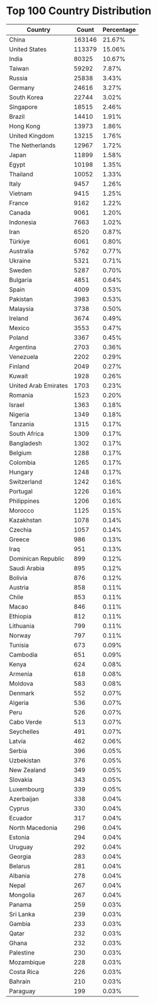 # Top 100 Country Distribution
| Country | Count | Percentage |
|----|----|----|
| China | 163146 | 21.67% |
| United States | 113379 | 15.06% |
| India | 80325 | 10.67% |
| Taiwan | 59292 | 7.87% |
| Russia | 25838 | 3.43% |
| Germany | 24616 | 3.27% |
| South Korea | 22744 | 3.02% |
| Singapore | 18515 | 2.46% |
| Brazil | 14410 | 1.91% |
| Hong Kong | 13973 | 1.86% |
| United Kingdom | 13215 | 1.76% |
| The Netherlands | 12967 | 1.72% |
| Japan | 11899 | 1.58% |
| Egypt | 10198 | 1.35% |
| Thailand | 10052 | 1.33% |
| Italy | 9457 | 1.26% |
| Vietnam | 9415 | 1.25% |
| France | 9162 | 1.22% |
| Canada | 9061 | 1.20% |
| Indonesia | 7663 | 1.02% |
| Iran | 6520 | 0.87% |
| Türkiye | 6061 | 0.80% |
| Australia | 5762 | 0.77% |
| Ukraine | 5321 | 0.71% |
| Sweden | 5287 | 0.70% |
| Bulgaria | 4851 | 0.64% |
| Spain | 4009 | 0.53% |
| Pakistan | 3983 | 0.53% |
| Malaysia | 3738 | 0.50% |
| Ireland | 3674 | 0.49% |
| Mexico | 3553 | 0.47% |
| Poland | 3367 | 0.45% |
| Argentina | 2703 | 0.36% |
| Venezuela | 2202 | 0.29% |
| Finland | 2049 | 0.27% |
| Kuwait | 1928 | 0.26% |
| United Arab Emirates | 1703 | 0.23% |
| Romania | 1523 | 0.20% |
| Israel | 1363 | 0.18% |
| Nigeria | 1349 | 0.18% |
| Tanzania | 1315 | 0.17% |
| South Africa | 1309 | 0.17% |
| Bangladesh | 1302 | 0.17% |
| Belgium | 1288 | 0.17% |
| Colombia | 1265 | 0.17% |
| Hungary | 1248 | 0.17% |
| Switzerland | 1242 | 0.16% |
| Portugal | 1226 | 0.16% |
| Philippines | 1206 | 0.16% |
| Morocco | 1125 | 0.15% |
| Kazakhstan | 1078 | 0.14% |
| Czechia | 1057 | 0.14% |
| Greece | 986 | 0.13% |
| Iraq | 951 | 0.13% |
| Dominican Republic | 899 | 0.12% |
| Saudi Arabia | 895 | 0.12% |
| Bolivia | 876 | 0.12% |
| Austria | 858 | 0.11% |
| Chile | 853 | 0.11% |
| Macao | 846 | 0.11% |
| Ethiopia | 812 | 0.11% |
| Lithuania | 799 | 0.11% |
| Norway | 797 | 0.11% |
| Tunisia | 673 | 0.09% |
| Cambodia | 651 | 0.09% |
| Kenya | 624 | 0.08% |
| Armenia | 618 | 0.08% |
| Moldova | 583 | 0.08% |
| Denmark | 552 | 0.07% |
| Algeria | 536 | 0.07% |
| Peru | 526 | 0.07% |
| Cabo Verde | 513 | 0.07% |
| Seychelles | 491 | 0.07% |
| Latvia | 462 | 0.06% |
| Serbia | 396 | 0.05% |
| Uzbekistan | 376 | 0.05% |
| New Zealand | 349 | 0.05% |
| Slovakia | 343 | 0.05% |
| Luxembourg | 339 | 0.05% |
| Azerbaijan | 338 | 0.04% |
| Cyprus | 330 | 0.04% |
| Ecuador | 317 | 0.04% |
| North Macedonia | 296 | 0.04% |
| Estonia | 294 | 0.04% |
| Uruguay | 292 | 0.04% |
| Georgia | 283 | 0.04% |
| Belarus | 281 | 0.04% |
| Albania | 278 | 0.04% |
| Nepal | 267 | 0.04% |
| Mongolia | 267 | 0.04% |
| Panama | 259 | 0.03% |
| Sri Lanka | 239 | 0.03% |
| Gambia | 233 | 0.03% |
| Qatar | 232 | 0.03% |
| Ghana | 232 | 0.03% |
| Palestine | 230 | 0.03% |
| Mozambique | 228 | 0.03% |
| Costa Rica | 226 | 0.03% |
| Bahrain | 210 | 0.03% |
| Paraguay | 199 | 0.03% |
